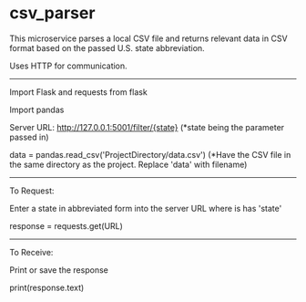 # csv_parser

This microservice parses a local CSV file and returns relevant data in CSV format based on the passed U.S. state abbreviation.

Uses HTTP for communication.

---------------------------------------------

Import Flask and requests from flask

Import pandas

Server URL: http://127.0.0.1:5001/filter/{state} (*state being the parameter passed in)

data = pandas.read_csv('ProjectDirectory/data.csv') (*Have the CSV file in the same directory as the project. Replace 'data' with filename)

---------------------------------------------

To Request:

Enter a state in abbreviated form into the server URL where is has 'state'

response = requests.get(URL)

---------------------------------------------

To Receive:

Print or save the response

print(response.text)
